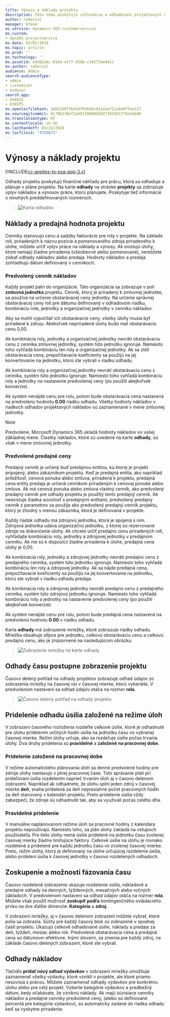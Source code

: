 ```yaml
---
title: Výnosy a náklady projektu
description: Táto téma poskytuje informácie o odhadovaní projektových nákladov a výnosov.
author: ruhercul
manager: kfend
ms.service: dynamics-365-customerservice
ms.custom:
- dyn365-projectservice
ms.date: 03/01/2019
ms.topic: article
ms.prod: ''
ms.technology: ''
ms.assetid: e9d82a6c-0164-4177-838b-c34571be041c
ms.author: ruhercul
audience: Admin
search.audienceType:
- admin
- customizer
- enduser
search.app:
- D365CE
- D365PS
ms.openlocfilehash: 3eb52d97fbd5df0364bc9a1a1ef11a0a0f7ee127
ms.sourcegitcommit: 8c786230ef2a497280885b827162561776e2eb00
ms.translationtype: HT
ms.contentlocale: sk-SK
ms.lasthandoff: 03/24/2020
ms.locfileid: "3755672"
---
```

# <a name="project-costs-and-revenue"></a>Výnosy a náklady projektu

[!INCLUDE[cc-applies-to-psa-app-3.x](../includes/cc-applies-to-psa-app-3x.md)]

Odhady projektu poskytujú finančné náhľady pre prácu, ktorá sa odhaduje a plánuje v pláne projektu. Na karte **odhady** na stránke **projekty** sa zobrazuje vplyv nákladov a výnosov práce, ktorú plánujete. Poskytuje tiež informácie o mnohých preddefinovaných rozmeroch. 

> ![Karta odhadov](media/project-5.png)

## <a name="cost-and-sales-values-of-the-project"></a>Náklady a predajná hodnota projektu

Cenníky stanovujú cenu a sadzby fakturácie pre roly v projekte. Na základe rolí, priradených k názvu pozície a pomenovaného zdroja priradeného k úlohe, môžete určiť vplyv práce na náklady a výnosy. Ak existujú úlohy, ktoré nemajú žiadne priradenia (všeobecné alebo pomenované), nemôžete získať odhady nákladov alebo predaja. Hodnoty nákladov a predaja zohľadňujú dátum definovaný v cenníkoch.

### <a name="default-cost-price"></a>Predvolený cenník nákladov  

Každý projekt patrí do organizácie. Táto organizácia sa zobrazuje v poli **zmluvná jednotka** projektu. Cenník, ktorý je priradený k zmluvnej jednotke, sa používa na určenie obstarávacej ceny jednotky. Na určenie správnej obstarávacej ceny rolí pre dátumu definovaný v odhadovom riadku, kombináciu role, jednotky a organizačnej jednotky v cenníku nákladov. 

Aby sa mohli vypočítať ich obstarávacie ceny, všetky úlohy musia byť priradené k zdroju. Akékoľvek nepriradené úlohy budú mať obstarávaciu cenu 0,00.

Ak kombinácia roly, jednotky a organizačnej jednotky nevráti obstarávaciu cenu z cenníka zmluvnej jednotky, systém túto jednotku ignoruje. Namiesto toho vyhľadá kombináciu len roly a organizačnej jednotky. Ak sa zistí obstarávacia cena, prepočítavacie koeficienty sa použijú na jej konvertovanie na jednotku, ktorú ste vybrali v riadku odhadu.

Ak kombinácia roly a organizačnej jednotky nevráti obstarávaciu cenu z cenníka, systém túto jednotku ignoruje. Namiesto toho vyhľadá kombináciu roly a jednotky na nastavenie predvolenej ceny (po použití akejkoľvek konverzie).

Ak systém nenájde cenu pre rolu, potom bude obstarávacia cena nastavená na predvolenú hodnotu **0.00** riadku odhadu. Všetky hodnoty nákladov v riadkoch odhadov projektových nákladov sú zaznamenané v mene zmluvnej jednotky.

> [!NOTE]
> Predvolene, Microsoft Dynamics 365 ukladá hodnoty nákladov vo vašej základnej mene. Čiastky nákladov, ktoré sú uvedené na karte **odhady**, sú však v mene zmluvnej jednotky.  

### <a name="default-sales-price"></a>Predvolené predajné ceny 

Predajný cenník je určený buď predajnou entitou, ku ktorej je projekt pripojený, alebo zákazníkom projektu. Keď je predajná entita, ako napríklad príležitosť, cenová ponuka alebo zmluva, priradená k projektu, predajná cena entity predaja je určená cenníkom priradeným k cenovej ponuke alebo zmluve. Ak má cenová ponuka alebo zmluva vlastný cenník, ako predvolený predajný cenník pre odhady projektu je použitý tento predajný cenník. Ak neexistuje žiadna súvislosť s predajnými entitami, predvolený predajný cenník z parametrov sa použije ako predvolený predajný cenník projektu, ktorý je zhodný s menou zákazníka, ktorá je definovaná v projekte.

Každý riadok odhadu má zdrojovú jednotku, ktorá je spojená s ním. Zdrojová jednotka udáva organizačnú jednotku, z ktorej sú rezervované zdroje na dokončenie úlohy. Ak chcete určiť predajnú cenu priradených rolí, vyhľadajte kombináciu roly, jednotky a zdrojovej jednotky v predajnom cenníku. Ak nie sú k dispozícii žiadne priradenia k úlohe, predajná cena úlohy je 0,00.

Ak kombinácia roly, jednotky a zdrojovej jednotky nevráti predajnú cenu z predajného cenníka, systém túto jednotku ignoruje. Namiesto toho vyhľadá kombináciu len roly a zdrojovej jednotky. Ak sa nájde predajná cena, prepočítavacie koeficienty sa použijú na jej konvertovanie na jednotku, ktorú ste vybrali v riadku odhadu predaja. 

Ak kombinácia roly a zdrojovej jednotky nevráti predajnú cenu z predajného cenníka, systém túto zdrojovú jednotku ignoruje. Namiesto toho vyhľadá kombináciu roly a jednotky na nastavenie predvolenej ceny (po použití akejkoľvek konverzie).

Ak systém nenájde cenu pre rolu, potom bude predajná cena nastavená na predvolenú hodnotu **0.00** v riadku odhadu.

Karta **odhady** má zobrazenie mriežky, ktoré zobrazuje riadky odhadu. Mriežka obsahuje stĺpce pre jednotku, celkovú obstarávaciu cenu a celkovú predajnú cenu, ako je znázornené na nasledujúcom obrázku. 

> ![Zobrazenie mriežky na karte odhady](media/project-6.png)

## <a name="time-phased-view-of-project-estimates"></a>Odhady času postupne zobrazenie projektu

Časovo delený pohľad na odhady projektov zobrazuje odhad údajov zo zobrazenia mriežky na časovej osi v časovej mierke, ktorú vyberiete. V predvolenom nastavení sa odhad údajov otáča na rozmer **rola**.

> ![Časovo delený pohľad na odhady projektu](media/project-7.png)

## <a name="allocating-estimated-effort-based-on-the-task-mode"></a>Pridelenie odhadu úsilia založené na režime úloh

V zobrazení časového rozloženia rozdeľte celkové úsilie, ktoré je odhadnuté pre úlohu pridelením určitých hodín úsilia na jednotku času vo vybranej časovej mierke. Režim úlohy určuje, ako sa rozdeľuje úsilie počas trvania úlohy. Dva druhy pridelenia sú **pravidelné** a **založené na pracovnej dobe**.

### <a name="work-hours-based-allocation"></a>Pridelenie založené na pracovnej dobe
 
V režime automatického plánovania úloh sa denné predvolené hodiny pre zdroje úlohy nastavujú v plnej pracovnej čase. Toto správanie platí pri prideľovaní úsilia rozdelením naprieč trvaním úloh aj v časovo delenom zobrazení. Napríklad ak odhadnete, že úlohu splní jeden zdroj v časovej mierke **deň**, snaha pridelená za deň nepresiahne počet pracovných hodín za deň stanovený v kalendári projektu. Preto pridelenie úsilia vždy zabezpečí, že zdroje sú odhadnuté tak, aby sa využívali počas celého dňa.

### <a name="even-allocation"></a>Pravidelné pridelenie

V manuálne naplánovanom režime úloh sa pracovné hodiny z kalendára projektu nepoužívajú. Namiesto toho, sa plán úlohy zakladá na vstupoch používateľa. Pre tieto úlohy nemá úsilie pridelené na jednotku času zvolenej časovej mierky žiadne limitujúce faktory. Celkové úsilie na úlohu je rovnako rozdelené a pridelené pre každú jednotku času vo zvolenej časovej mierke. Preto, režim úlohy, ktorý je definovaný na úlohe určujúcej rozdelenie úsilia, alebo pridelení úsilia k časovej jednotky v časovo rozdelených odhadoch.

## <a name="grouping-and-time-phasing-options"></a>Zoskupenie a možnosti fázovania času

Časovo rozdelené zobrazenie ukazuje rozdelenie úsilia, nákladové a predajné odhady na denných, týždenných, mesačných alebo ročných základoch. V predvolenom nastavení sa odhad údajov otáča na rozmer **rola**. Môžete však použiť možnosť **zoskupiť podľa** kontingenčného ovládacieho prvku na dve ďalšie dimenzie: **Kategória** a **zdroj.**

V zobrazení mriežky, aj v časovo delenom zobrazení môžete vybrať, ktoré polia sa zobrazia. Súčty pre každý časový blok sú zobrazené v spodnej časti projektu. Ukazujú celkové odhadované úsilie, náklady a predaje za deň, týždeň, mesiac alebo rok. Predvolená obstarávacia cena a predajná cena sú dátumovo-efektívne. Inými slovami, sa zmenia pre každý zdroj, na základe časovo delených zobrazení, ktoré ste vybrali.

## <a name="expense-estimates"></a>Odhady nákladov

Tlačidlo **pridať nový odhad výdavkov** v zobrazení mriežky umožňuje zaznamenať všetky výdavky, ktoré vznikli v projekte, ale ktoré priamo nesúvisia s prácou. Môžete zaznamenať odhady výdavkov pre konkrétnu úlohu alebo pre celý projekt. Vyberte kategórie výdavkov a predbežný dátum, kedy očakávate, že vzniknú náklady. Ak majú súvisiace cenníky nákladov a predajné cenníky predvolené ceny, (alebo sú definované percentá pre kategórie výdavkov), sú automaticky zadané do riadka odhadu keď sa vyskytne priradenie.
